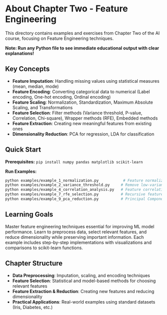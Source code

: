 # About Chapter Two - Feature Engineering

This directory contains examples and exercises from Chapter Two of the AI course, focusing on Feature Engineering techniques.

**Note: Run any Python file to see immediate educational output with clear explanations!**

## Key Concepts
- **Feature Imputation**: Handling missing values using statistical measures (mean, median, mode)
- **Feature Encoding**: Converting categorical data to numerical (Label encoding, One-hot encoding, Ordinal encoding)
- **Feature Scaling**: Normalization, Standardization, Maximum Absolute Scaling, and Transformations
- **Feature Selection**: Filter methods (Variance threshold, P-value, Correlation, Chi-square), Wrapper methods (RFE), Embedded methods
- **Feature Extraction**: Creating new meaningful features from existing ones
- **Dimensionality Reduction**: PCA for regression, LDA for classification

## Quick Start

**Prerequisites:** `pip install numpy pandas matplotlib scikit-learn`

**Run Examples:**
```bash
python examples/example_1_normalization.py           # Feature normalization
python examples/example_2_variance_threshold.py     # Remove low-variance features
python examples/example_4_correlation_analysis.py   # Feature correlation analysis
python examples/example_7_rfe_selection.py          # Recursive feature elimination
python examples/example_9_pca_reduction.py          # Principal Component Analysis
```

## Learning Goals
Master feature engineering techniques essential for improving ML model performance. Learn to preprocess data, select relevant features, and reduce dimensionality while preserving important information. Each example includes step-by-step implementations with visualizations and comparisons to scikit-learn functions.

## Chapter Structure
- **Data Preprocessing**: Imputation, scaling, and encoding techniques
- **Feature Selection**: Statistical and model-based methods for choosing relevant features
- **Feature Extraction & Reduction**: Creating new features and reducing dimensionality
- **Practical Applications**: Real-world examples using standard datasets (Iris, Diabetes, etc.)

